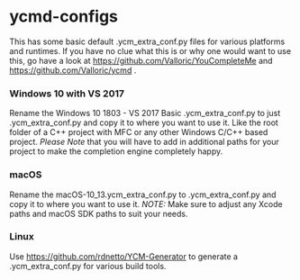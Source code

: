 # ycmd-configs
This has some basic default .ycm_extra_conf.py files for various platforms and runtimes.
If you have no clue what this is or why one would want to use this, go have a look at https://github.com/Valloric/YouCompleteMe and https://github.com/Valloric/ycmd .

### Windows 10 with VS 2017
Rename the Windows 10 1803 - VS 2017 Basic .ycm_extra_conf.py to just .ycm_extra_conf.py and copy it to where you want to use it. Like
the root folder of a C++ project with MFC or any other Windows C/C++ based project. _Please Note_ that you will have to add in additional paths for
your project to make the completion engine completely happy.

### macOS ###
Rename the macOS-10_13.ycm_extra_conf.py to .ycm_extra_conf.py and copy it to where you want to use it. _NOTE:_ Make sure to adjust any Xcode paths and macOS SDK paths to suit your needs. 

### Linux ###
Use https://github.com/rdnetto/YCM-Generator to generate a .ycm_extra_conf.py for various build tools.

